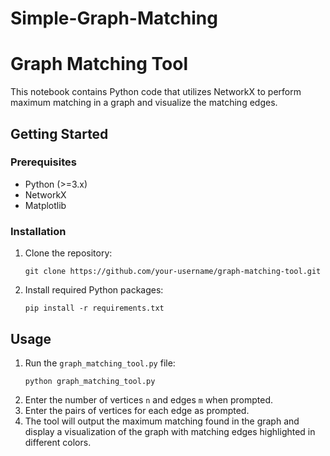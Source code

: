 # Simple-Graph-Matching
# Graph Matching Tool

This notebook contains Python code that utilizes NetworkX to perform maximum matching in a graph and visualize the matching edges.
## Getting Started

### Prerequisites
- Python (>=3.x)
- NetworkX
- Matplotlib

### Installation
1. Clone the repository:
    ```
    git clone https://github.com/your-username/graph-matching-tool.git
    ```
2. Install required Python packages:
    ```
    pip install -r requirements.txt
    ```

## Usage

1. Run the `graph_matching_tool.py` file:
    ```
    python graph_matching_tool.py
    ```
2. Enter the number of vertices `n` and edges `m` when prompted.
3. Enter the pairs of vertices for each edge as prompted.
4. The tool will output the maximum matching found in the graph and display a visualization of the graph with matching edges highlighted in different colors.
